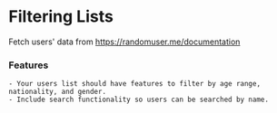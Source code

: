 # Filtering Lists

Fetch users' data from https://randomuser.me/documentation

### Features
    - Your users list should have features to filter by age range, nationality, and gender.
    - Include search functionality so users can be searched by name.